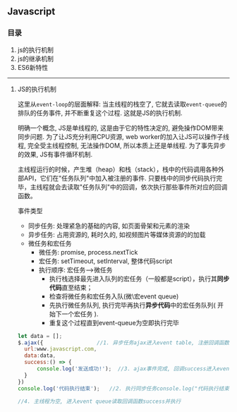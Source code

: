 ## Javascript

### 目录

1. js的执行机制
2. js的继承机制
3. ES6新特性

---



1. JS的执行机制

   这里从`event-loop`的层面解释:  当主线程的栈空了, 它就去读取`event-queue`的排队的任务事件, 并不断重复这个过程. 这就是JS的执行机制.

   明确一个概念, JS是单线程的, 这是由于它的特性决定的, 避免操作DOM带来同步问题.  为了让JS充分利用CPU资源, web worker的加入让JS可以操作子线程, 完全受主线程控制, 无法操作DOM, 所以本质上还是单线程. 为了事先异步的效果, JS有事件循环机制.

   主线程运行的时候，产生堆（heap）和栈（stack），栈中的代码调用各种外部API，它们在"任务队列"中加入被注册的事件. 只要栈中的同步代码执行完毕，主线程就会去读取"任务队列"中的回调，依次执行那些事件所对应的回调函数。

   事件类型

   - 同步任务: 处理紧急的基础的内容, 如页面骨架和元素的渲染
   - 异步任务: 占用资源的, 耗时久的, 如视频图片等媒体资源的的加载
   - 微任务和宏任务
     - 微任务: promise, process.nextTick
     - 宏任务: setTimeout, setInterval, 整体代码script
     - 执行顺序: 宏任务-->微任务
       - 执行栈选择最先进入队列的宏任务（一般都是script），执行其**同步代码**直至结束；
       - 检查将微任务和宏任务入队(微\宏event queue)
       - 先执行微任务队列, 执行完毕再执行**异步代码**中的宏任务队列( 开始下一个宏任务 ).
       - 重复这个过程直到event-queue为空即执行完毕

   ```js
   let data = [];
   $.ajax({					//1. 异步任务ajax进入event table, 注册回调函数success
     url:www.javascript.com,
     data:data,
     success:() => {
         console.log('发送成功!');  //3. ajax事件完成, 回调success进入event queue
     }
   })
   console.log('代码执行结束');   //2. 执行同步任务console.log("代码执行结束")
   
   //4. 主线程为空, 进入event queue读取回调函数success并执行
   ```
